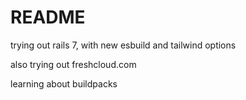 # README

trying out rails 7, with new esbuild and tailwind options

also trying out freshcloud.com

learning about buildpacks
